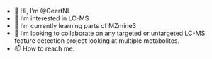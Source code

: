 - 👋 Hi, I’m @GeertNL
- 👀 I’m interested in LC-MS
- 🌱 I’m currently learning parts of MZmine3
- 💞️ I’m looking to collaborate on any targeted or untargeted LC-MS feature detection project looking at multiple metabolites.
- 📫 How to reach me: 

<!---
GeertNL/GeertNL is a ✨ special ✨ repository because its `README.md` (this file) appears on your GitHub profile.
You can click the Preview link to take a look at your changes.
--->
